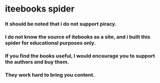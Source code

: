 # iteebooks spider

### It should be noted that i do not support piracy.
### I do not know the source of itebooks as a site, and i built this spider for educational purposes only.
### If you find the books useful, I would encourage you to support the authors and buy them. 
### They work hard to bring you content. 